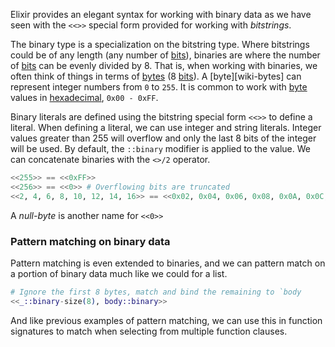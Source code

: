 Elixir provides an elegant syntax for working with binary data as we have seen with the `<<>>` special form provided for working with _bitstrings_.

The binary type is a specialization on the bitstring type. Where bitstrings could be of any length (any number of [bits][wiki-bit]), binaries are where the number of [bits][wiki-bit] can be evenly divided by 8. That is, when working with binaries, we often think of things in terms of [bytes][wiki-byte] (8 [bits][wiki-bit]). A [byte][wiki-bytes] can represent integer numbers from `0` to `255`. It is common to work with [byte][wiki-byte] values in [hexadecimal][wiki-hexadecimal], `0x00 - 0xFF`.

Binary literals are defined using the bitstring special form `<<>>` to define a literal. When defining a literal, we can use integer and string literals. Integer values greater than 255 will overflow and only the last 8 bits of the integer will be used. By default, the `::binary` modifier is applied to the value. We can concatenate binaries with the `<>/2` operator.

```elixir
<<255>> == <<0xFF>>
<<256>> == <<0>> # Overflowing bits are truncated
<<2, 4, 6, 8, 10, 12, 14, 16>> == <<0x02, 0x04, 0x06, 0x08, 0x0A, 0x0C, 0x0E, 0x10>>
```

A _null-byte_ is another name for `<<0>>`

### Pattern matching on binary data

Pattern matching is even extended to binaries, and we can pattern match on a portion of binary data much like we could for a list.

```elixir
# Ignore the first 8 bytes, match and bind the remaining to `body
<<_::binary-size(8), body::binary>>
```

And like previous examples of pattern matching, we can use this in function signatures to match when selecting from multiple function clauses.

[wiki-bit]: https://en.wikipedia.org/wiki/Bit
[wiki-byte]: https://en.wikipedia.org/wiki/Byte
[wiki-hexadecimal]: https://en.wikipedia.org/wiki/Hexadecimal
[wiki-utf8]: https://en.wikipedia.org/wiki/UTF-8
